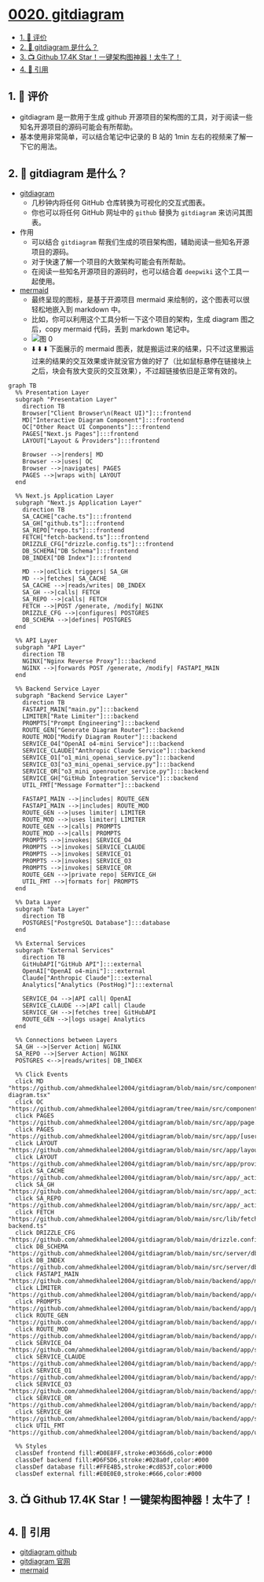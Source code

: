 # [0020. gitdiagram](https://github.com/tnotesjs/TNotes.git-notes/tree/main/notes/0020.%20gitdiagram)

<!-- region:toc -->

- [1. 🫧 评价](#1--评价)
- [2. 🤔 gitdiagram 是什么？](#2--gitdiagram-是什么)
- [3. 📺 Github 17.4K Star！一键架构图神器！太牛了！](#3--github-174k-star一键架构图神器太牛了)
- [4. 🔗 引用](#4--引用)

<!-- endregion:toc -->

## 1. 🫧 评价

- gitdiagram 是一款用于生成 github 开源项目的架构图的工具，对于阅读一些知名开源项目的源码可能会有所帮助。
- 基本使用非常简单，可以结合笔记中记录的 B 站的 1min 左右的视频来了解一下它的用法。

## 2. 🤔 gitdiagram 是什么？

- [gitdiagram][2]
  - 几秒钟内将任何 GitHub 仓库转换为可视化的交互式图表。
  - 你也可以将任何 GitHub 网址中的 `github` 替换为 `gitdiagram` 来访问其图表。
- 作用
  - 可以结合 `gitdiagram` 帮我们生成的项目架构图，辅助阅读一些知名开源项目的源码。
  - 对于快速了解一个项目的大致架构可能会有所帮助。
  - 在阅读一些知名开源项目的源码时，也可以结合着 `deepwiki` 这个工具一起使用。
- [mermaid](https://github.com/ahmedkhaleel2004/gitdiagram/blob/ca88e20e1707577830a99a3177bdee4553aaaae8/package.json#L37)
  - 最终呈现的图标，是基于开源项目 mermaid 来绘制的，这个图表可以很轻松地嵌入到 markdown 中。
  - 比如，你可以利用这个工具分析一下这个项目的架构，生成 diagram 图之后，copy mermaid 代码，丢到 markdown 笔记中。
  - ![图 0](https://cdn.jsdelivr.net/gh/tnotesjs/imgs@main/2025-07-20-23-09-28.png)
  - ⬇️ ⬇️ ⬇️ 下面展示的 mermaid 图表，就是搬运过来的结果，只不过这里搬运过来的结果的交互效果或许就没官方做的好了（比如鼠标悬停在链接块上之后，块会有放大变灰的交互效果），不过超链接依旧是正常有效的。

```mermaid
graph TB
  %% Presentation Layer
  subgraph "Presentation Layer"
    direction TB
    Browser["Client Browser\n(React UI)"]:::frontend
    MD["Interactive Diagram Component"]:::frontend
    OC["Other React UI Components"]:::frontend
    PAGES["Next.js Pages"]:::frontend
    LAYOUT["Layout & Providers"]:::frontend

    Browser -->|renders| MD
    Browser -->|uses| OC
    Browser -->|navigates| PAGES
    PAGES -->|wraps with| LAYOUT
  end

  %% Next.js Application Layer
  subgraph "Next.js Application Layer"
    direction TB
    SA_CACHE["cache.ts"]:::frontend
    SA_GH["github.ts"]:::frontend
    SA_REPO["repo.ts"]:::frontend
    FETCH["fetch-backend.ts"]:::frontend
    DRIZZLE_CFG["drizzle.config.ts"]:::frontend
    DB_SCHEMA["DB Schema"]:::frontend
    DB_INDEX["DB Index"]:::frontend

    MD -->|onClick triggers| SA_GH
    MD -->|fetches| SA_CACHE
    SA_CACHE -->|reads/writes| DB_INDEX
    SA_GH -->|calls| FETCH
    SA_REPO -->|calls| FETCH
    FETCH -->|POST /generate, /modify| NGINX
    DRIZZLE_CFG -->|configures| POSTGRES
    DB_SCHEMA -->|defines| POSTGRES
  end

  %% API Layer
  subgraph "API Layer"
    direction TB
    NGINX["Nginx Reverse Proxy"]:::backend
    NGINX -->|forwards POST /generate, /modify| FASTAPI_MAIN
  end

  %% Backend Service Layer
  subgraph "Backend Service Layer"
    direction TB
    FASTAPI_MAIN["main.py"]:::backend
    LIMITER["Rate Limiter"]:::backend
    PROMPTS["Prompt Engineering"]:::backend
    ROUTE_GEN["Generate Diagram Router"]:::backend
    ROUTE_MOD["Modify Diagram Router"]:::backend
    SERVICE_O4["OpenAI o4-mini Service"]:::backend
    SERVICE_CLAUDE["Anthropic Claude Service"]:::backend
    SERVICE_O1["o1_mini_openai_service.py"]:::backend
    SERVICE_O3["o3_mini_openai_service.py"]:::backend
    SERVICE_OR["o3_mini_openrouter_service.py"]:::backend
    SERVICE_GH["GitHub Integration Service"]:::backend
    UTIL_FMT["Message Formatter"]:::backend

    FASTAPI_MAIN -->|includes| ROUTE_GEN
    FASTAPI_MAIN -->|includes| ROUTE_MOD
    ROUTE_GEN -->|uses limiter| LIMITER
    ROUTE_MOD -->|uses limiter| LIMITER
    ROUTE_GEN -->|calls| PROMPTS
    ROUTE_MOD -->|calls| PROMPTS
    PROMPTS -->|invokes| SERVICE_O4
    PROMPTS -->|invokes| SERVICE_CLAUDE
    PROMPTS -->|invokes| SERVICE_O1
    PROMPTS -->|invokes| SERVICE_O3
    PROMPTS -->|invokes| SERVICE_OR
    ROUTE_GEN -->|private repo| SERVICE_GH
    UTIL_FMT -->|formats for| PROMPTS
  end

  %% Data Layer
  subgraph "Data Layer"
    direction TB
    POSTGRES["PostgreSQL Database"]:::database
  end

  %% External Services
  subgraph "External Services"
    direction TB
    GitHubAPI["GitHub API"]:::external
    OpenAI["OpenAI o4-mini"]:::external
    Claude["Anthropic Claude"]:::external
    Analytics["Analytics (PostHog)"]:::external

    SERVICE_O4 -->|API call| OpenAI
    SERVICE_CLAUDE -->|API call| Claude
    SERVICE_GH -->|fetches tree| GitHubAPI
    ROUTE_GEN -->|logs usage| Analytics
  end

  %% Connections between Layers
  SA_GH -->|Server Action| NGINX
  SA_REPO -->|Server Action| NGINX
  POSTGRES <-->|reads/writes| DB_INDEX

  %% Click Events
  click MD "https://github.com/ahmedkhaleel2004/gitdiagram/blob/main/src/components/mermaid-diagram.tsx"
  click OC "https://github.com/ahmedkhaleel2004/gitdiagram/tree/main/src/components/"
  click PAGES "https://github.com/ahmedkhaleel2004/gitdiagram/blob/main/src/app/page.tsx"
  click PAGES "https://github.com/ahmedkhaleel2004/gitdiagram/blob/main/src/app/[username]/[repo]/page.tsx"
  click LAYOUT "https://github.com/ahmedkhaleel2004/gitdiagram/blob/main/src/app/layout.tsx"
  click LAYOUT "https://github.com/ahmedkhaleel2004/gitdiagram/blob/main/src/app/providers.tsx"
  click SA_CACHE "https://github.com/ahmedkhaleel2004/gitdiagram/blob/main/src/app/_actions/cache.ts"
  click SA_GH "https://github.com/ahmedkhaleel2004/gitdiagram/blob/main/src/app/_actions/github.ts"
  click SA_REPO "https://github.com/ahmedkhaleel2004/gitdiagram/blob/main/src/app/_actions/repo.ts"
  click FETCH "https://github.com/ahmedkhaleel2004/gitdiagram/blob/main/src/lib/fetch-backend.ts"
  click DRIZZLE_CFG "https://github.com/ahmedkhaleel2004/gitdiagram/blob/main/drizzle.config.ts"
  click DB_SCHEMA "https://github.com/ahmedkhaleel2004/gitdiagram/blob/main/src/server/db/schema.ts"
  click DB_INDEX "https://github.com/ahmedkhaleel2004/gitdiagram/blob/main/src/server/db/index.ts"
  click FASTAPI_MAIN "https://github.com/ahmedkhaleel2004/gitdiagram/blob/main/backend/app/main.py"
  click LIMITER "https://github.com/ahmedkhaleel2004/gitdiagram/blob/main/backend/app/core/limiter.py"
  click PROMPTS "https://github.com/ahmedkhaleel2004/gitdiagram/blob/main/backend/app/prompts.py"
  click ROUTE_GEN "https://github.com/ahmedkhaleel2004/gitdiagram/blob/main/backend/app/routers/generate.py"
  click ROUTE_MOD "https://github.com/ahmedkhaleel2004/gitdiagram/blob/main/backend/app/routers/modify.py"
  click SERVICE_O4 "https://github.com/ahmedkhaleel2004/gitdiagram/blob/main/backend/app/services/o4_mini_openai_service.py"
  click SERVICE_CLAUDE "https://github.com/ahmedkhaleel2004/gitdiagram/blob/main/backend/app/services/claude_service.py"
  click SERVICE_O1 "https://github.com/ahmedkhaleel2004/gitdiagram/blob/main/backend/app/services/o1_mini_openai_service.py"
  click SERVICE_O3 "https://github.com/ahmedkhaleel2004/gitdiagram/blob/main/backend/app/services/o3_mini_openai_service.py"
  click SERVICE_OR "https://github.com/ahmedkhaleel2004/gitdiagram/blob/main/backend/app/services/o3_mini_openrouter_service.py"
  click SERVICE_GH "https://github.com/ahmedkhaleel2004/gitdiagram/blob/main/backend/app/services/github_service.py"
  click UTIL_FMT "https://github.com/ahmedkhaleel2004/gitdiagram/blob/main/backend/app/utils/format_message.py"

  %% Styles
  classDef frontend fill:#D0E8FF,stroke:#0366d6,color:#000
  classDef backend fill:#D6F5D6,stroke:#028a0f,color:#000
  classDef database fill:#FFE4B5,stroke:#cd853f,color:#000
  classDef external fill:#E0E0E0,stroke:#666,color:#000
```

## 3. 📺 Github 17.4K Star！一键架构图神器！太牛了！

<B id="BV1GcEUzQE1b"></B>

## 4. 🔗 引用

- [gitdiagram github][1]
- [gitdiagram 官网][2]
- [mermaid][3]

[1]: https://github.com/ahmedkhaleel2004/gitdiagram
[2]: https://gitdiagram.com/
[3]: https://mermaid.js.org/
